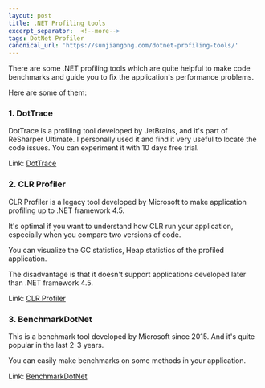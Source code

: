 ```yaml
---
layout: post
title: .NET Profiling tools 
excerpt_separator:  <!--more-->
tags: DotNet Profiler
canonical_url: 'https://sunjiangong.com/dotnet-profiling-tools/'
---
```


There are some .NET profiling tools which are quite helpful to make code benchmarks and guide you to fix the application's performance problems.

<!--more-->

Here are some of them:

### 1. DotTrace

DotTrace is a profiling tool developed by JetBrains, and it's part of ReSharper Ultimate.
I personally used it and find it very useful to locate the code issues.
You can experiment it with 10 days free trial.

Link: [DotTrace](https://www.jetbrains.com/profiler/)



### 2. CLR Profiler

CLR Profiler is a legacy tool developed by Microsoft to make application profiling up to .NET framework 4.5.

It's optimal if you want to understand how CLR run your application, especially when you compare two versions of code.

You can visualize the GC statistics, Heap statistics of the profiled application. 

The disadvantage is that it doesn't support applications developed later than .NET framework 4.5.


Link: [CLR Profiler](https://github.com/microsoftarchive/clrprofiler/releases)


### 3. BenchmarkDotNet

This is a benchmark tool developed by Microsoft since 2015. And it's quite popular in the last 2-3 years.

You can easily make benchmarks on some methods in your application.

Link: [BenchmarkDotNet](https://github.com/dotnet/BenchmarkDotNet/releases)


